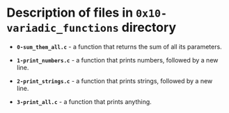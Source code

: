 # Description of files in `0x10-variadic_functions` directory

- **`0-sum_them_all.c`** - a function that returns the sum of all its parameters.

- **`1-print_numbers.c`** - a function that prints numbers, followed by a new line.

- **`2-print_strings.c`** - a function that prints strings, followed by a new line.

- **`3-print_all.c`** - a function that prints anything.
